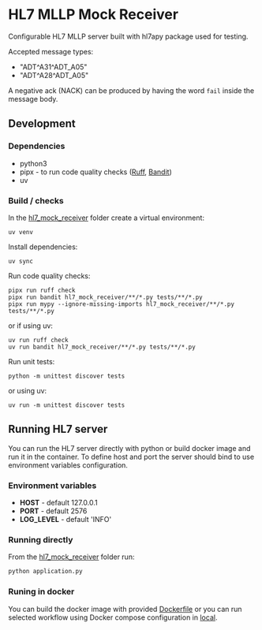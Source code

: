# HL7 MLLP Mock Receiver

Configurable HL7 MLLP server built with hl7apy package used for testing.

Accepted message types:

- "ADT^A31^ADT_A05"
- "ADT^A28^ADT_A05"

A negative ack (NACK) can be produced by having the word `fail` inside the message body.

## Development

### Dependencies

- python3
- pipx - to run code quality checks ([Ruff](https://github.com/astral-sh/ruff), [Bandit](https://github.com/PyCQA/bandit))
- uv

### Build / checks

In the [hl7_mock_receiver](.) folder create a virtual environment:

```
uv venv
```

Install dependencies:

```
uv sync
```

Run code quality checks:

```
pipx run ruff check
pipx run bandit hl7_mock_receiver/**/*.py tests/**/*.py
pipx run mypy --ignore-missing-imports hl7_mock_receiver/**/*.py tests/**/*.py
```

or if using uv:

```
uv run ruff check
uv run bandit hl7_mock_receiver/**/*.py tests/**/*.py
```

Run unit tests:

```
python -m unittest discover tests
```

or using uv:

```
uv run -m unittest discover tests
```

## Running HL7 server

You can run the HL7 server directly with python or build docker image and run it in the container.
To define host and port the server should bind to use environment variables configuration.

### Environment variables

- **HOST** - default 127.0.0.1
- **PORT** - default 2576
- **LOG_LEVEL** - default 'INFO'

### Running directly

From the [hl7_mock_receiver](.) folder run:

```sh
python application.py
```

### Runing in docker

You can build the docker image with provided [Dockerfile](./Dockerfile) or you can run selected workflow
using Docker compose configuration in [local](../local/README.md).
